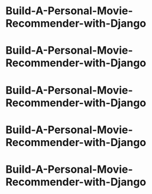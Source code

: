 # Build-A-Personal-Movie-Recommender-with-Django
# Build-A-Personal-Movie-Recommender-with-Django
# Build-A-Personal-Movie-Recommender-with-Django
# Build-A-Personal-Movie-Recommender-with-Django
# Build-A-Personal-Movie-Recommender-with-Django

